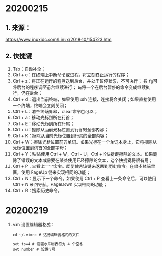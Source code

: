 # 20200215

## 1. 来源：

https://www.linuxidc.com/Linux/2018-10/154723.htm

## 2. 快捷键

1. Tab：自动补全；
2. Ctrl + c：在终端上中断命令或进程，将立刻终止运行的程序；
3. Ctrl + z：将正在运行的程序送到后台，并处于暂停状态，不可执行；
   按 `fg`可将后台的程序调至前台继续进行；
   `bg`将一个在后台暂停的命令变成继续执行，仍在后台；
4. Ctrl + d：退出当前终端，如果使用 ssh 连接，连接将会关闭；如果直接使用一个终端，终端会立刻关闭；
5. Ctrl + L：清空终端屏幕，`clear`命令也可以；
6. Ctrl + a：移动光标到所在行首；
7. Ctrl + E：移动光标到所在行尾；
8. Ctrl + u：擦除从当前光标位置到行首的全部内容；
9. Ctrl + K：擦除从当前光标位置到行尾的全部内容；
10. Ctrl + W：擦除光标位置前的单词。如果光标在一个单词本身上，它将擦除从光标位置到词首的全部字母；
11. Ctrl + Y：粘贴使用 Ctrl + W，Ctrl + U，Ctrl + K快捷键擦除的文本。如果删除了错误的文本或需要在某处使用已经擦除的文本，这个快捷键将很有用；
12. Ctrl + P：查看上一个命令。反复使用该键来返回到历史命令。在很多终端里面，使用 PageUp 键来实现相同的功能；
13. Ctrl + N：显示下一个命令。如果使用 Ctrl + P 查看上一条命令后，可以使用 Ctrl + N 来回导航。PageDown 实现相同的功能；
14. Ctrl + R：搜索历史命令。



# 20200219

1. vim 设置编辑器格式：

   ```
   cd ~/.vimrc # 这是编辑器格式的文件
   
   set ts=4 # 设置水平制表符为 4 个空格
   set number # 设置行号
   ```

   